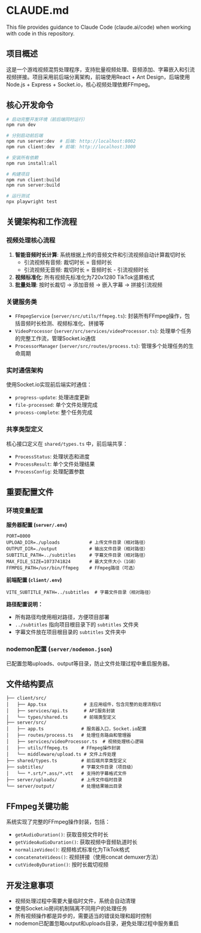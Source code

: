# CLAUDE.md

This file provides guidance to Claude Code (claude.ai/code) when working with code in this repository.

## 项目概述

这是一个游戏视频混剪处理程序，支持批量视频处理、音频添加、字幕嵌入和引流视频拼接。项目采用前后端分离架构，前端使用React + Ant Design，后端使用Node.js + Express + Socket.io，核心视频处理依赖FFmpeg。

## 核心开发命令

```bash
# 启动完整开发环境（前后端同时运行）
npm run dev

# 分别启动前后端
npm run server:dev  # 后端: http://localhost:8002
npm run client:dev  # 前端: http://localhost:3000

# 安装所有依赖
npm run install:all

# 构建项目
npm run client:build
npm run server:build

# 运行测试
npx playwright test
```

## 关键架构和工作流程

### 视频处理核心流程
1. **智能音频时长计算**: 系统根据上传的音频文件和引流视频自动计算裁切时长
   - 引流视频有音频: 裁切时长 = 音频时长
   - 引流视频无音频: 裁切时长 = 音频时长 - 引流视频时长
2. **视频标准化**: 所有视频先标准化为720x1280 TikTok竖屏格式
3. **批量处理**: 按时长裁切 → 添加音频 → 嵌入字幕 → 拼接引流视频

### 关键服务类
- `FFmpegService` (`server/src/utils/ffmpeg.ts`): 封装所有FFmpeg操作，包括音频时长检测、视频标准化、拼接等
- `VideoProcessor` (`server/src/services/videoProcessor.ts`): 处理单个任务的完整工作流，管理Socket.io通信
- `ProcessorManager` (`server/src/routes/process.ts`): 管理多个处理任务的生命周期

### 实时通信架构
使用Socket.io实现前后端实时通信：
- `progress-update`: 处理进度更新  
- `file-processed`: 单个文件处理完成
- `process-complete`: 整个任务完成

### 共享类型定义
核心接口定义在 `shared/types.ts` 中，前后端共享：
- `ProcessStatus`: 处理状态和进度
- `ProcessResult`: 单个文件处理结果
- `ProcessConfig`: 处理配置参数

## 重要配置文件

### 环境变量配置

**服务器配置 (`server/.env`)**
```
PORT=8000
UPLOAD_DIR=./uploads           # 上传文件目录（相对路径）
OUTPUT_DIR=./output            # 输出文件目录（相对路径）
SUBTITLE_PATH=../subtitles     # 字幕文件目录（相对路径）
MAX_FILE_SIZE=1073741824       # 最大文件大小（1GB）
FFMPEG_PATH=/usr/bin/ffmpeg    # FFmpeg路径（可选）
```

**前端配置 (`client/.env`)**
```
VITE_SUBTITLE_PATH=../subtitles  # 字幕文件目录（相对路径）
```

**路径配置说明：**
- 所有路径均使用相对路径，方便项目部署
- `../subtitles` 指向项目根目录下的 `subtitles` 文件夹
- 字幕文件放在项目根目录的 `subtitles` 文件夹中

### nodemon配置 (`server/nodemon.json`)
已配置忽略uploads、output等目录，防止文件处理过程中重启服务器。

## 文件结构要点

```
├── client/src/
│   ├── App.tsx              # 主应用组件，包含完整的处理流程UI
│   ├── services/api.ts      # API服务封装
│   └── types/shared.ts      # 前端类型定义
├── server/src/
│   ├── app.ts              # 服务器入口，Socket.io配置
│   ├── routes/process.ts   # 处理任务路由和管理器
│   ├── services/videoProcessor.ts  # 视频处理核心逻辑
│   ├── utils/ffmpeg.ts     # FFmpeg操作封装
│   └── middleware/upload.ts # 文件上传处理
├── shared/types.ts         # 前后端共享类型定义
├── subtitles/              # 字幕文件目录（项目级）
│   └── *.srt/*.ass/*.vtt   # 支持的字幕格式文件
├── server/uploads/         # 上传文件临时目录
└── server/output/          # 处理结果输出目录
```

## FFmpeg关键功能

系统实现了完整的FFmpeg操作封装，包括：
- `getAudioDuration()`: 获取音频文件时长
- `getVideoAudioDuration()`: 获取视频中音频轨道时长
- `normalizeVideo()`: 视频格式标准化为TikTok格式
- `concatenateVideos()`: 视频拼接（使用concat demuxer方法）
- `cutVideoByDuration()`: 按时长裁切视频

## 开发注意事项

- 视频处理过程中需要大量临时文件，系统会自动清理
- 使用Socket.io房间机制隔离不同用户的处理任务  
- 所有视频操作都是异步的，需要适当的错误处理和超时控制
- nodemon已配置忽略output和uploads目录，避免处理过程中服务重启